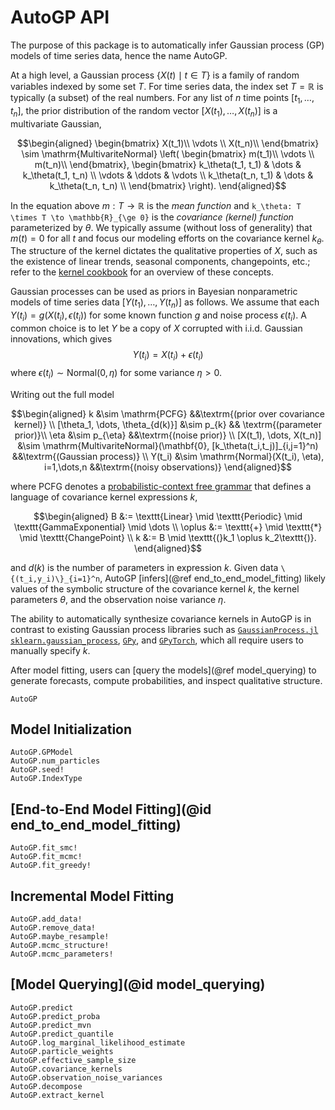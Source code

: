 # AutoGP API

The purpose of this package is to automatically infer Gaussian process (GP)
models of time series data, hence the name AutoGP.

At a high level, a Gaussian process $\{X(t) \mid t \in T \}$ is a family of
random variables indexed by some set $T$. For time series data, the index set
$T = \mathbb{R}$ is typically (a subset) of the real numbers.
For any list of $n$ time points $[t_1, \dots, t_n]$, the prior distribution
of the random vector $[X(t_1), \dots, X(t_n)]$ is a multivariate Gaussian,

```math
\begin{aligned}
    \begin{bmatrix}
        X(t_1)\\
        \vdots \\
        X(t_n)\\
    \end{bmatrix}
\sim \mathrm{MultivariteNormal} \left(
    \begin{bmatrix}
        m(t_1)\\
        \vdots \\
        m(t_n)\\
    \end{bmatrix},
    \begin{bmatrix}
        k_\theta(t_1, t_1) & \dots & k_\theta(t_1, t_n) \\
        \vdots & \ddots & \vdots \\
        k_\theta(t_n, t_1) & \dots & k_\theta(t_n, t_n) \\
    \end{bmatrix}
    \right).
\end{aligned}
```
In the equation above $m : T \to \mathbb{R}$ is the _mean
function_ and ``k_\theta: T \times T \to \mathbb{R}_{\ge 0}`` is the
_covariance (kernel) function_ parameterized by $\theta$. We typically
assume (without loss of generality) that $m(t) = 0$ for all $t$ and focus
our modeling efforts on the covariance kernel $k_\theta$. The structure
of the kernel dictates the qualitative properties of $X$, such as the existence
of linear trends, seasonal components, changepoints, etc.; refer to
the [kernel cookbook](https://www.cs.toronto.edu/~duvenaud/cookbook/) for
an overview of these concepts.

Gaussian processes can be used as priors in Bayesian nonparametric models
of time series data $[Y(t_1), \dots, Y(t_n)]$ as follows. We assume that
each $Y(t_i) = g(X(t_i), \epsilon(t_i))$ for some known function $g$ and
noise process $\epsilon(t_i)$. A common choice is to let $Y$ be a copy of
$X$ corrupted with i.i.d. Gaussian innovations, which gives $$Y(t_i) =
X(t_i) + \epsilon(t_i)$$ where $\epsilon(t_i) \sim \mathrm{Normal}(0,
\eta)$ for some variance $\eta > 0$.

Writing out the full model
```math
\begin{aligned}
k
    &\sim \mathrm{PCFG}
    &&\textrm{(prior over covariance kernel)} \\
[\theta_1, \dots, \theta_{d(k)}]
    &\sim p_{k}
    && \textrm{(parameter prior)}\\
\eta
    &\sim p_{\eta}
    &&\textrm{(noise prior)} \\
[X(t_1), \dots, X(t_n)]
    &\sim \mathrm{MultivariteNormal}(\mathbf{0}, [k_\theta(t_i,t_j)]_{i,j=1}^n)
    &&\textrm{(Gaussian process)} \\
Y(t_i)
    &\sim \mathrm{Normal}(X(t_i), \eta), i=1,\dots,n
    &&\textrm{(noisy observations)}
\end{aligned}
```

where PCFG denotes a [probabilistic-context free grammar](https://en.wikipedia.org/wiki/Probabilistic_context-free_grammar)
that defines a language of covariance kernel expressions $k$,

```math
\begin{aligned}
B      &:= \texttt{Linear} \mid \texttt{Periodic} \mid \texttt{GammaExponential} \mid \dots \\
\oplus &:= \texttt{+} \mid \texttt{*} \mid \texttt{ChangePoint} \\
k      &:= B \mid \texttt{(}k_1 \oplus k_2\texttt{)}.
\end{aligned}
```

and $d(k)$ is the number of parameters in expression $k$.
Given data ``\{(t_i,y_i)\}_{i=1}^n``, AutoGP [infers](@ref end_to_end_model_fitting)
likely values of the symbolic structure of the covariance kernel $k$,
the kernel parameters $\theta$,
and the observation noise variance $\eta$.

The ability to automatically synthesize covariance kernels in AutoGP is
in contrast to existing Gaussian process libraries such as
[`GaussianProcess.jl`](https://github.com/STOR-i/GaussianProcesses.jl/)
[`sklearn.gaussian_process`](https://scikit-learn.org/stable/modules/gaussian_process.html),
[`GPy`](https://gpy.readthedocs.io/en/deploy/), and
[`GPyTorch`](https://gpytorch.ai/), which all require users to manually
specify $k$.

After model fitting, users can [query the models](@ref model_querying)
to generate forecasts, compute probabilities, and inspect qualitative structure.

```@docs
AutoGP
```

## Model Initialization

```@docs
AutoGP.GPModel
AutoGP.num_particles
AutoGP.seed!
AutoGP.IndexType
```

## [End-to-End Model Fitting](@id end_to_end_model_fitting)

```@docs
AutoGP.fit_smc!
AutoGP.fit_mcmc!
AutoGP.fit_greedy!
```

## Incremental Model Fitting

```@docs
AutoGP.add_data!
AutoGP.remove_data!
AutoGP.maybe_resample!
AutoGP.mcmc_structure!
AutoGP.mcmc_parameters!
```

## [Model Querying](@id model_querying)

```@docs
AutoGP.predict
AutoGP.predict_proba
AutoGP.predict_mvn
AutoGP.predict_quantile
AutoGP.log_marginal_likelihood_estimate
AutoGP.particle_weights
AutoGP.effective_sample_size
AutoGP.covariance_kernels
AutoGP.observation_noise_variances
AutoGP.decompose
AutoGP.extract_kernel
```
